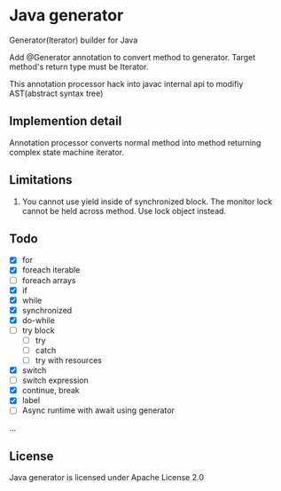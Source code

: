 # Java generator
Generator(Iterator) builder for Java

Add @Generator annotation to convert method to generator. Target method's return type must be Iterator.

This annotation processor hack into javac internal api to modifiy AST(abstract syntax tree)

## Implemention detail
Annotation processor converts normal method into method returning complex state machine iterator.

## Limitations
1. You cannot use yield inside of synchronized block. The monitor lock cannot be held across method. Use lock object instead.

## Todo
- [x] for
- [x] foreach iterable
- [ ] foreach arrays
- [x] if
- [x] while
- [x] synchronized
- [x] do-while
- [ ] try block
  - [ ] try
  - [ ] catch
  - [ ] try with resources
- [x] switch
- [ ] switch expression
- [x] continue, break
- [x] label
- [ ] Async runtime with await using generator

...

## License
Java generator is licensed under Apache License 2.0

